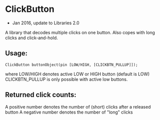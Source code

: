 ClickButton
===========
- Jan 2016, update to Libraries 2.0

A library that decodes multiple clicks on one button. Also copes with 
long clicks and click-and-hold. 
 
Usage:
-------

```
ClickButton buttonObject(pin [LOW/HIGH, [CLICKBTN_PULLUP]]);
```
 
where LOW/HIGH denotes active LOW or HIGH button (default is LOW) 
CLICKBTN_PULLUP is only possible with active low buttons. 
 
Returned click counts:
----------------------

   A positive number denotes the number of (short) clicks after a released button
   A negative number denotes the number of "long" clicks

